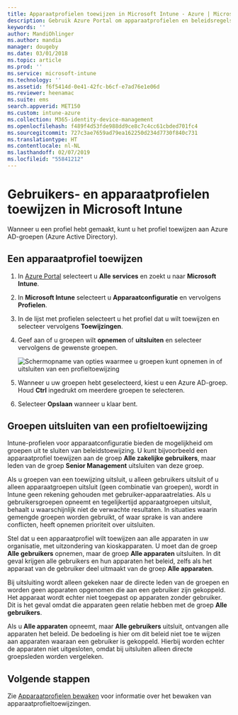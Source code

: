 ```yaml
---
title: Apparaatprofielen toewijzen in Microsoft Intune - Azure | Microsoft Docs
description: Gebruik Azure Portal om apparaatprofielen en beleidsregels aan gebruikers en apparaten toe te wijzen. Informatie over het uitsluiten van groepen uit een profieltoewijzing in Microsoft Intune.
keywords: ''
author: MandiOhlinger
ms.author: mandia
manager: dougeby
ms.date: 03/01/2018
ms.topic: article
ms.prod: ''
ms.service: microsoft-intune
ms.technology: ''
ms.assetid: f6f5414d-0e41-42fc-b6cf-e7ad76e1e06d
ms.reviewer: heenamac
ms.suite: ems
search.appverid: MET150
ms.custom: intune-azure
ms.collection: M365-identity-device-management
ms.openlocfilehash: f489f4d53fde988dd9ce8c7c4cc61cbded701fc4
ms.sourcegitcommit: 727c3ae7659ad79ea162250d234d7730f840c731
ms.translationtype: HT
ms.contentlocale: nl-NL
ms.lasthandoff: 02/07/2019
ms.locfileid: "55841212"
---
```

# <a name="assign-user-and-device-profiles-in-microsoft-intune"></a>Gebruikers- en apparaatprofielen toewijzen in Microsoft Intune

Wanneer u een profiel hebt gemaakt, kunt u het profiel toewijzen aan Azure AD-groepen (Azure Active Directory).

## <a name="assign-a-device-profile"></a>Een apparaatprofiel toewijzen

1. In [Azure Portal](https://portal.azure.com) selecteert u **Alle services** en zoekt u naar **Microsoft Intune**.
2. In **Microsoft Intune** selecteert u **Apparaatconfiguratie** en vervolgens **Profielen**.
3. In de lijst met profielen selecteert u het profiel dat u wilt toewijzen en selecteer vervolgens **Toewijzingen**.
4. Geef aan of u groepen wilt **opnemen** of **uitsluiten** en selecteer vervolgens de gewenste groepen.  

    ![Schermopname van opties waarmee u groepen kunt opnemen in of uitsluiten van een profieltoewijzing](./media/group-include-exclude.png)

5. Wanneer u uw groepen hebt geselecteerd, kiest u een Azure AD-groep. Houd **Ctrl** ingedrukt om meerdere groepen te selecteren.
6. Selecteer **Opslaan** wanneer u klaar bent.

## <a name="exclude-groups-from-a-profile-assignment"></a>Groepen uitsluiten van een profieltoewijzing

Intune-profielen voor apparaatconfiguratie bieden de mogelijkheid om groepen uit te sluiten van beleidstoewijzing. U kunt bijvoorbeeld een apparaatprofiel toewijzen aan de groep **Alle zakelijke gebruikers**, maar leden van de groep **Senior Management** uitsluiten van deze groep.

Als u groepen van een toewijzing uitsluit, u alleen gebruikers uitsluit of u alleen apparaatgroepen uitsluit (geen combinatie van groepen), wordt in Intune geen rekening gehouden met gebruiker-apparaatrelaties. Als u gebruikersgroepen opneemt en tegelijkertijd apparaatgroepen uitsluit, behaalt u waarschijnlijk niet de verwachte resultaten. In situaties waarin gemengde groepen worden gebruikt, of waar sprake is van andere conflicten, heeft opnemen prioriteit over uitsluiten.

Stel dat u een apparaatprofiel wilt toewijzen aan alle apparaten in uw organisatie, met uitzondering van kioskapparaten. U moet dan de groep **Alle gebruikers** opnemen, maar de groep **Alle apparaten** uitsluiten. In dit geval krijgen alle gebruikers en hun apparaten het beleid, zelfs als het apparaat van de gebruiker deel uitmaakt van de groep **Alle apparaten**.

Bij uitsluiting wordt alleen gekeken naar de directe leden van de groepen en worden geen apparaten opgenomen die aan een gebruiker zijn gekoppeld. Het apparaat wordt echter niet toegepast op apparaten zonder gebruiker. Dit is het geval omdat die apparaten geen relatie hebben met de groep **Alle gebruikers**.

Als u **Alle apparaten** opneemt, maar **Alle gebruikers** uitsluit, ontvangen alle apparaten het beleid. De bedoeling is hier om dit beleid niet toe te wijzen aan apparaten waaraan een gebruiker is gekoppeld. Hierbij worden echter de apparaten niet uitgesloten, omdat bij uitsluiten alleen directe groepsleden worden vergeleken.

## <a name="next-steps"></a>Volgende stappen
Zie [Apparaatprofielen bewaken](device-profile-monitor.md) voor informatie over het bewaken van apparaatprofieltoewijzingen.
